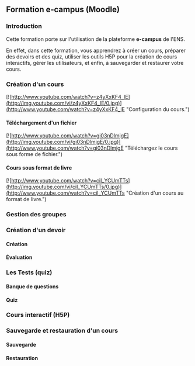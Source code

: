 ## Formation e-campus (Moodle)

### Introduction
Cette formation porte sur l'utilisation de la plateforme **e-campus** de l'ENS.

En effet, dans cette formation, vous apprendrez à créer un cours, préparer des devoirs et des quiz, utiliser les outils H5P pour la création de cours interactifs, gérer les utilisateurs, et enfin, à sauvegarder et restaurer votre cours.
### Création d'un cours
[![http://www.youtube.com/watch?v=z4yXxKF4_lE](http://img.youtube.com/vi/z4yXxKF4_lE/0.jpg)](http://www.youtube.com/watch?v=z4yXxKF4_lE "Configuration du cours.")
#### Téléchargement d'un fichier
[![http://www.youtube.com/watch?v=gi03nDlmjgE](http://img.youtube.com/vi/gi03nDlmjgE/0.jpg)](http://www.youtube.com/watch?v=gi03nDlmjgE "Téléchargez le cours sous forme de fichier.")
#### Cours sous format de livre
[![http://www.youtube.com/watch?v=ciI_YCUmTTs](http://img.youtube.com/vi/ciI_YCUmTTs/0.jpg)](http://www.youtube.com/watch?v=ciI_YCUmTTs "Création d'un cours au format de livre.")
### Gestion des groupes

### Création d'un devoir
#### Création

#### Évaluation

### Les Tests (quiz)
#### Banque de questions

#### Quiz

### Cours interactif (H5P)

### Sauvegarde et restauration d'un cours
#### Sauvegarde

#### Restauration
